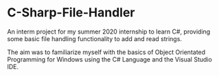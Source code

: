 ﻿# C-Sharp-File-Handler

An interm project for my summer 2020 internship to learn C#, providing some basic file handling functionality to add and read strings.

The aim was to familiarize myself with the basics of Object Orientated Programming for Windows using the C# Language and the Visual Studio IDE.
